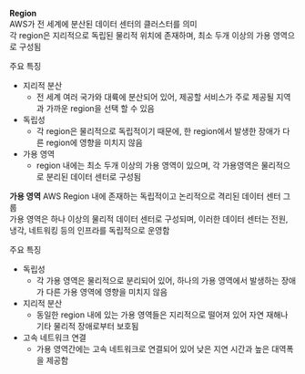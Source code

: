 **Region**  
AWS가 전 세계에 분산된 데이터 센터의 클러스터를 의미  
각 region은 지리적으로 독립된 물리적 위치에 존재하며, 최소 두개 이상의 가용 영역으로 구성됨  

주요 특징 
- 지리적 분산
  - 전 세계 여러 국가와 대륙에 분산되어 있어, 제공할 서비스가 주로 제공될 지역과 가까운 region을 선택 할 수 있음
- 독립성
  - 각 region은 물리적으로 독립적이기 때문에, 한 region에서 발생한 장애가 다른 region에 영향을 미치지 않음
- 가용 영역
  - region 내에는 최소 두개 이상의 가용 영역이 있으며, 각 가용영역은 물리적으로 분리된 데이터 센터로 구성됨

**가용 영역**
AWS Region 내에 존재하는 독립적이고 논리적으로 격리된 데이터 센터 그룹  
가용 영역은 하나 이상의 물리적 데이터 센터로 구성되며, 이러한 데이터 센터는 전원, 냉각, 네트워킹 등의 인프라를 독립적으로 운영함  

주요 특징 
- 독립성 
  - 각 가용 영역은 물리적으로 분리되어 있어, 하나의 가용 영역에서 발생하는 장애가 다른 가용 영역에 영향을 미치지 않음
- 지리적 분산
  - 동일한 region 내에 있는 가용 영역들은 지리적으로 떨어져 있어 자연 재해나 기타 물리적 장애로부터 보호됨
- 고속 네트워크 연결
  - 가용 영역간에는 고속 네트워크로 연결되어 있어 낮은 지연 시간과 높은 대역폭을 제공함
